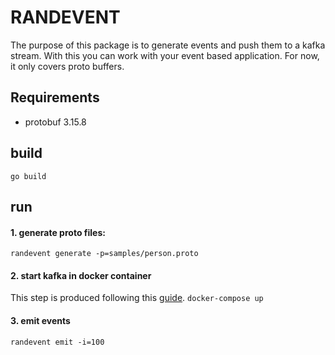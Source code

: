 # RANDEVENT

The purpose of this package is to generate events and push them to a kafka stream.
With this you can work with your event based application.
For now, it only covers proto buffers.

## Requirements

- protobuf 3.15.8

## build

`go build`

## run

#### 1. generate proto files:
`randevent generate -p=samples/person.proto`

#### 2. start kafka in docker container
This step is produced following this [guide](https://docs.confluent.io/platform/current/quickstart/ce-docker-quickstart.html#step-1-download-and-start-cp-using-docker).
`docker-compose up`

#### 3. emit events
`randevent emit -i=100`
